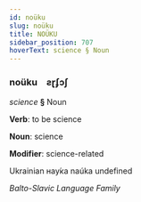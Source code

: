 ```yaml
---
id: noüku
slug: noüku
title: NOÜKU
sidebar_position: 707
hoverText: science § Noun
---
```


### noüku&emsp;<span kind="abugida">ƨɽʄɔʃ</span>

*science* **§** Noun

**Verb**: to be science

**Noun**: science

**Modifier**: science-related

Ukrainian нау́ка naúka undefined

*Balto-Slavic Language Family*